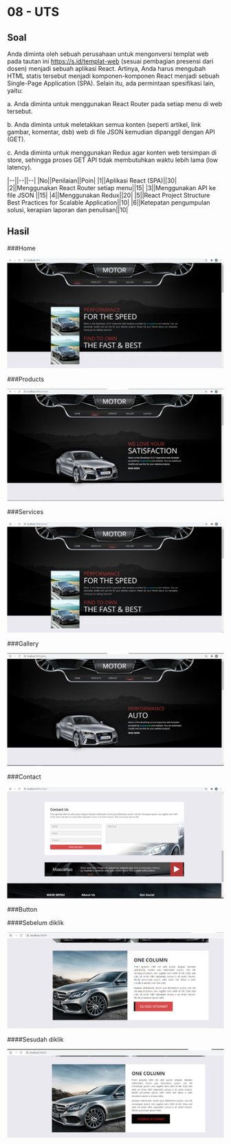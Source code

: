 # 08 - UTS

## Soal

Anda diminta oleh sebuah perusahaan untuk mengonversi templat web pada tautan ini
https://s.id/templat-web (sesuai pembagian presensi dari dosen) menjadi sebuah aplikasi React.
Artinya, Anda harus mengubah HTML statis tersebut menjadi komponen-komponen React menjadi
sebuah Single-Page Application (SPA). Selain itu, ada permintaan spesifikasi lain, yaitu:

a. Anda diminta untuk menggunakan React Router pada setiap menu di web tersebut.

b. Anda diminta untuk meletakkan semua konten (seperti artikel, link gambar, komentar, dsb)
web di file JSON kemudian dipanggil dengan API (GET).

c. Anda diminta untuk menggunakan Redux agar konten web tersimpan di store, sehingga
proses GET API tidak membutuhkan waktu lebih lama (low latency).

|--||--||--|
|No||Penilaian||Poin|
|1||Aplikasi React (SPA)||30|
|2||Menggunakan React Router setiap menu||15|
|3||Menggunakan API ke file JSON ||15|
|4||Menggunakan Redux||20|
|5||React Project Structure Best Practices for Scalable Application||10|
|6||Ketepatan pengumpulan solusi, kerapian laporan dan penulisan||10| 


## Hasil 

###Home

![contoh gambar](img/home1.PNG)

###Products

![contoh gambar](img/produk.PNG)

###Services

![contoh gambar](img/servis1.PNG)

###Gallery

![contoh gambar](img/galeri1.PNG)

###Contact

![contoh gambar](img/kontak.PNG)

###Button

####Sebelum diklik

![contoh gambar](img/sebelum.PNG)

####Sesudah diklik

![contoh gambar](img/sesudah.PNG)


